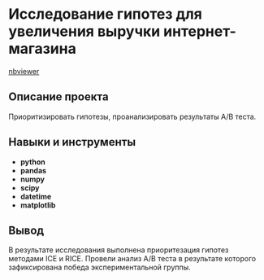 # Исследование гипотез для увеличения выручки интернет-магазина

[nbviewer](https://nbviewer.org/github/Askaront/Portfolio/blob/620cdd0e8e67b28ca051f3ba6247611589874881/Hypothesis%20analysis/hypothesis_analysis.ipynb)    

## Описание проекта

Приоритизировать гипотезы, проанализировать результаты А/В теста.

## Навыки и инструменты

- **python**
- **pandas**
- **numpy**
- **scipy**
- **datetime**
- **matplotlib**

## Вывод

В результате исследования выполнена приоритезация гипотез методами ICE и RICE. Провели анализ A/B теста в результате которого зафиксирована победа экспериментальной группы.

